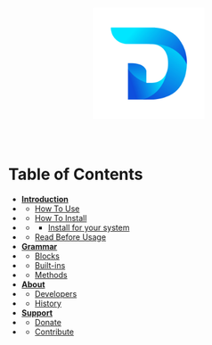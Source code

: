 <h1 align="center">
    <img style="width:200px" src="./img/logo.png">
</h1>
<br><h1>Table of Contents</h1>

- [**Introduction**](#intro)
- - [How To Use](#usage)
- - [How To Install](#install)
- - - [Install for your system](#installs)
- - [Read Before Usage](#important)
- [**Grammar**](#grammar)
- - [Blocks](#blocks)
- - [Built-ins](#builtin)
- - [Methods](#methods)
- [**About**](#about)
- - [Developers](#developers)
- - [History](#history)
- [**Support**](#support)
- - [Donate](#donate)
- - [Contribute](#contribute)